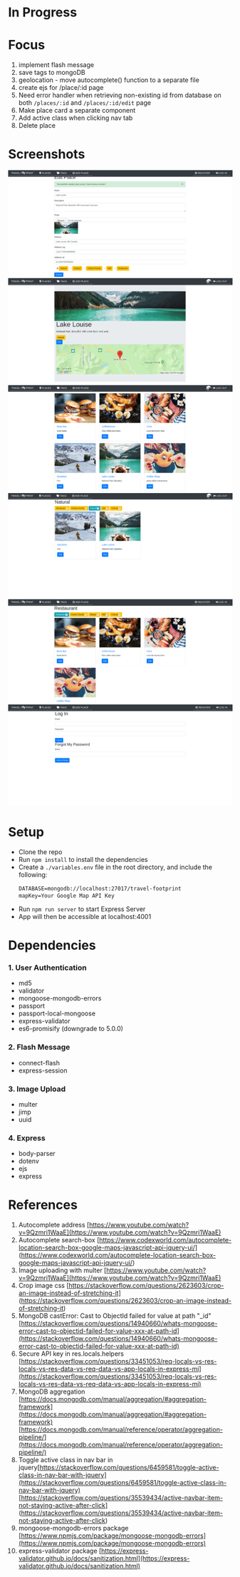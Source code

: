 # In Progress

# Focus 
1. implement flash message
2. save tags to mongoDB
3. geolocation - move autocomplete() function to a separate file
4. create ejs for /place/:id page
5. Need error handler when retrieving non-existing id from database on both ```/places/:id``` and ```/places/:id/edit``` page
6. Make place card a separate component
7. Add active class when clicking nav tab
8. Delete place

# Screenshots
![Screenshot of create-lake-louise](https://github.com/fei-gao/travel-footprint/blob/master/docs/create-lake-louise.png)
![Screenshot of show-lake-louise](https://github.com/fei-gao/travel-footprint/blob/master/docs/show-lake-louise.png)
![Screenshot of places](https://github.com/fei-gao/travel-footprint/blob/master/docs/places.png)
![Screenshot of natural-tag](https://github.com/fei-gao/travel-footprint/blob/master/docs/natural-tag.png)
![Screenshot of restaurant](https://github.com/fei-gao/travel-footprint/blob/master/docs/restaurant.png)
![Screenshot of log in](https://github.com/fei-gao/travel-footprint/blob/master/docs/log-in.png)

# Setup
- Clone the repo
- Run ```npm install``` to install the dependencies
- Create a ```./variables.env``` file in the root directory, and include the following:
  ```
  DATABASE=mongodb://localhost:27017/travel-footprint
  mapKey=Your Google Map API Key
  ```
- Run ```npm run server``` to start Express Server
- App will then be accessible at localhost:4001

# Dependencies

### 1. User Authentication
- md5
- validator
- mongoose-mongodb-errors
- passport
- passport-local-mongoose
- express-validator
- es6-promisify (downgrade to 5.0.0)

### 2. Flash Message
- connect-flash
- express-session

### 3. Image Upload
- multer
- jimp
- uuid

### 4. Express
- body-parser
- dotenv
- ejs
- express

# References
1. Autocomplete address [https://www.youtube.com/watch?v=9Qzmri1WaaE](https://www.youtube.com/watch?v=9Qzmri1WaaE)
2. Autocomplete search-box  [https://www.codexworld.com/autocomplete-location-search-box-google-maps-javascript-api-jquery-ui/]
 (https://www.codexworld.com/autocomplete-location-search-box-google-maps-javascript-api-jquery-ui/)
3. Image uploading with multer [https://www.youtube.com/watch?v=9Qzmri1WaaE](https://www.youtube.com/watch?v=9Qzmri1WaaE)
4. Crop image css [https://stackoverflow.com/questions/2623603/crop-an-image-instead-of-stretching-it]
(https://stackoverflow.com/questions/2623603/crop-an-image-instead-of-stretching-it)
5. MongoDB castError: Cast to ObjectId failed for value at path "_id"      [https://stackoverflow.com/questions/14940660/whats-mongoose-error-cast-to-objectid-failed-for-value-xxx-at-path-id](https://stackoverflow.com/questions/14940660/whats-mongoose-error-cast-to-objectid-failed-for-value-xxx-at-path-id)
6. Secure API key in res.locals.helpers [https://stackoverflow.com/questions/33451053/req-locals-vs-res-locals-vs-res-data-vs-req-data-vs-app-locals-in-express-mi](https://stackoverflow.com/questions/33451053/req-locals-vs-res-locals-vs-res-data-vs-req-data-vs-app-locals-in-express-mi)
7. MongoDB aggregation [https://docs.mongodb.com/manual/aggregation/#aggregation-framework](https://docs.mongodb.com/manual/aggregation/#aggregation-framework)
[https://docs.mongodb.com/manual/reference/operator/aggregation-pipeline/](https://docs.mongodb.com/manual/reference/operator/aggregation-pipeline/)
8. Toggle active class in nav bar in jquery[https://stackoverflow.com/questions/6459581/toggle-active-class-in-nav-bar-with-jquery](https://stackoverflow.com/questions/6459581/toggle-active-class-in-nav-bar-with-jquery)
[https://stackoverflow.com/questions/35539434/active-navbar-item-not-staying-active-after-click]
(https://stackoverflow.com/questions/35539434/active-navbar-item-not-staying-active-after-click)
9. mongoose-mongodb-errors package [https://www.npmjs.com/package/mongoose-mongodb-errors](https://www.npmjs.com/package/mongoose-mongodb-errors)
10. express-validator package [https://express-validator.github.io/docs/sanitization.html](https://express-validator.github.io/docs/sanitization.html)
